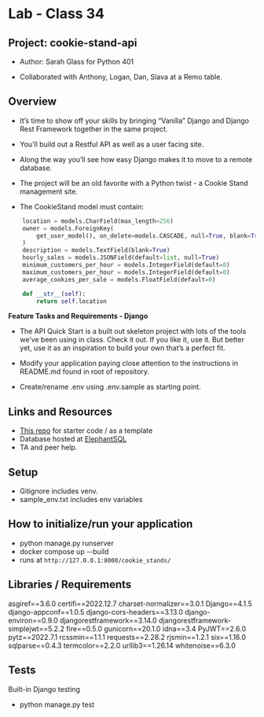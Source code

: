 # Lab - Class 34
## Project: cookie-stand-api

- Author: Sarah Glass for Python 401

- Collaborated with Anthony, Logan, Dan, Slava at a Remo table.

## Overview

- It’s time to show off your skills by bringing “Vanilla” Django and Django Rest Framework together in the same project.

- You’ll build out a Restful API as well as a user facing site.

- Along the way you’ll see how easy Django makes it to move to a remote database.

- The project will be an old favorite with a Python twist - a Cookie Stand management site.

- The CookieStand model must contain:

```python
    location = models.CharField(max_length=256)
    owner = models.ForeignKey(
        get_user_model(), on_delete=models.CASCADE, null=True, blank=True
    )
    description = models.TextField(blank=True)
    hourly_sales = models.JSONField(default=list, null=True)
    minimum_customers_per_hour = models.IntegerField(default=0)
    maximum_customers_per_hour = models.IntegerField(default=0)
    average_cookies_per_sale = models.FloatField(default=0)

    def __str__(self):
        return self.location
```

**Feature Tasks and Requirements - Django**

- The API Quick Start is a built out skeleton project with lots of the tools we’ve been using in class. Check it out. If you like it, use it. But better yet, use it as an inspiration to build your own that’s a perfect fit.

- Modify your application paying close attention to the instructions in README.md found in root of repository.

- Create/rename .env using .env.sample as starting point.



## Links and Resources

* [This repo](https://github.com/codefellows/python-401-api-quickstart) for starter code / as a template
* Database hosted at [ElephantSQL](elephantsql.com)
* TA and peer help.

## Setup

- Gitignore includes venv.
- sample_env.txt includes env variables

## How to initialize/run your application

- python manage.py runserver
- docker compose up --build
- runs at `http://127.0.0.1:8000/cookie_stands/`

## Libraries / Requirements

asgiref==3.6.0
certifi==2022.12.7
charset-normalizer==3.0.1
Django==4.1.5
django-appconf==1.0.5
django-cors-headers==3.13.0
django-environ==0.9.0
djangorestframework==3.14.0
djangorestframework-simplejwt==5.2.2
fire==0.5.0
gunicorn==20.1.0
idna==3.4
PyJWT==2.6.0
pytz==2022.7.1
rcssmin==1.1.1
requests==2.28.2
rjsmin==1.2.1
six==1.16.0
sqlparse==0.4.3
termcolor==2.2.0
urllib3==1.26.14
whitenoise==6.3.0


## Tests

Built-in Django testing

- python manage.py test
